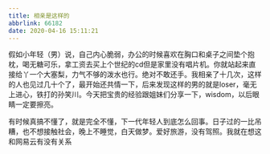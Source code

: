 ```yaml
---
title: 相亲是这样的
abbrlink: 66182
date: 2020-04-16 15:11:21
---
```


假如小年轻（男）说，自己内心脆弱，办公的时候喜欢在胸口和桌子之间垫个抱枕，喝无糖可乐，拿工资去买上个世纪的cd但是家里没有唱片机。你就站起来直接给丫一个大塞梨，力气不够的泼水也行。绝对不敢还手。我相亲了十几次，这样的人也见过几十个了，最开始还共情一下，后来发现这样的男的就是loser，毫无上进心，铁打的孙笑川。今天把宝贵的经验跟姐妹们分享一下，wisdom，以后眼睛一定要擦亮。

有时候真搞不懂了，就是完全不懂，下一代年轻人到底怎么回事。日子过的一比吊糟，也不想接触社会，晚上不睡觉，白天做梦。爱好旅游，没有驾照。我就在想这和网易云有没有关系

